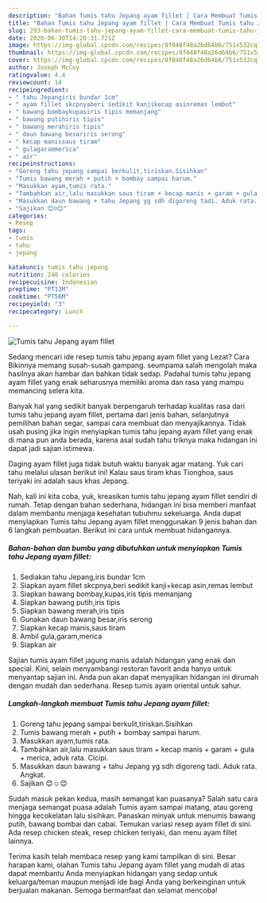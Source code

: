 ```yaml
---
description: "Bahan Tumis tahu Jepang ayam fillet | Cara Membuat Tumis tahu Jepang ayam fillet Yang Bisa Manjain Lidah"
title: "Bahan Tumis tahu Jepang ayam fillet | Cara Membuat Tumis tahu Jepang ayam fillet Yang Bisa Manjain Lidah"
slug: 293-bahan-tumis-tahu-jepang-ayam-fillet-cara-membuat-tumis-tahu-jepang-ayam-fillet-yang-bisa-manjain-lidah
date: 2020-06-30T14:28:31.721Z
image: https://img-global.cpcdn.com/recipes/8f048f48a26d64b6/751x532cq70/tumis-tahu-jepang-ayam-fillet-foto-resep-utama.jpg
thumbnail: https://img-global.cpcdn.com/recipes/8f048f48a26d64b6/751x532cq70/tumis-tahu-jepang-ayam-fillet-foto-resep-utama.jpg
cover: https://img-global.cpcdn.com/recipes/8f048f48a26d64b6/751x532cq70/tumis-tahu-jepang-ayam-fillet-foto-resep-utama.jpg
author: Joseph McCoy
ratingvalue: 4.4
reviewcount: 14
recipeingredient:
- " tahu Jepangiris bundar 1cm"
- " ayam fillet skcpnyaberi sedikit kanjikecap asinremas lembut"
- " bawang bombaykupasiris tipis memanjang"
- " bawang putihiris tipis"
- " bawang merahiris tipis"
- " daun bawang besariris serong"
- " kecap manissaus tiram"
- " gulagarammerica"
- " air"
recipeinstructions:
- "Goreng tahu jepang sampai berkulit,tiriskan.Sisihkan"
- "Tumis bawang merah + putih + bombay sampai harum."
- "Masukkan ayam,tumis rata."
- "Tambahkan air,lalu masukkan saus tiram + kecap manis + garam + gula + merica, aduk rata. Cicipi."
- "Masukkan daun bawang + tahu Jepang yg sdh digoreng tadi. Aduk rata. Angkat."
- "Sajikan 😊☺😊"
categories:
- Resep
tags:
- tumis
- tahu
- jepang

katakunci: tumis tahu jepang 
nutrition: 240 calories
recipecuisine: Indonesian
preptime: "PT13M"
cooktime: "PT56M"
recipeyield: "3"
recipecategory: Lunch

---
```



![Tumis tahu Jepang ayam fillet](https://img-global.cpcdn.com/recipes/8f048f48a26d64b6/751x532cq70/tumis-tahu-jepang-ayam-fillet-foto-resep-utama.jpg)

Sedang mencari ide resep tumis tahu jepang ayam fillet yang Lezat? Cara Bikinnya memang susah-susah gampang. seumpama salah mengolah maka hasilnya akan hambar dan bahkan tidak sedap. Padahal tumis tahu jepang ayam fillet yang enak seharusnya memiliki aroma dan rasa yang mampu memancing selera kita.

Banyak hal yang sedikit banyak berpengaruh terhadap kualitas rasa dari tumis tahu jepang ayam fillet, pertama dari jenis bahan, selanjutnya pemilihan bahan segar, sampai cara membuat dan menyajikannya. Tidak usah pusing jika ingin menyiapkan tumis tahu jepang ayam fillet yang enak di mana pun anda berada, karena asal sudah tahu triknya maka hidangan ini dapat jadi sajian istimewa.

Daging ayam fillet juga tidak butuh waktu banyak agar matang. Yuk cari tahu melalui ulasan berikut ini! Kalau saus tiram khas Tionghoa, saus teriyaki ini adalah saus khas Jepang.


Nah, kali ini kita coba, yuk, kreasikan tumis tahu jepang ayam fillet sendiri di rumah. Tetap dengan bahan sederhana, hidangan ini bisa memberi manfaat dalam membantu menjaga kesehatan tubuhmu sekeluarga. Anda dapat menyiapkan Tumis tahu Jepang ayam fillet menggunakan 9 jenis bahan dan 6 langkah pembuatan. Berikut ini cara untuk membuat hidangannya.

<!--inarticleads1-->

##### Bahan-bahan dan bumbu yang dibutuhkan untuk menyiapkan Tumis tahu Jepang ayam fillet:

1. Sediakan  tahu Jepang,iris bundar 1cm
1. Siapkan  ayam fillet skcpnya,beri sedikit kanji+kecap asin,remas lembut
1. Siapkan  bawang bombay,kupas,iris tipis memanjang
1. Siapkan  bawang putih,iris tipis
1. Siapkan  bawang merah,iris tipis
1. Gunakan  daun bawang besar,iris serong
1. Siapkan  kecap manis,saus tiram
1. Ambil  gula,garam,merica
1. Siapkan  air


Sajian tumis ayam fillet jagung manis adalah hidangan yang enak dan special. Kini, selain menyambangi restoran favorit anda hanya untuk menyantap sajian ini. Anda pun akan dapat menyajikan hidangan ini dirumah dengan mudah dan sederhana. Resep tumis ayam oriental untuk sahur. 

<!--inarticleads2-->

##### Langkah-langkah membuat Tumis tahu Jepang ayam fillet:

1. Goreng tahu jepang sampai berkulit,tiriskan.Sisihkan
1. Tumis bawang merah + putih + bombay sampai harum.
1. Masukkan ayam,tumis rata.
1. Tambahkan air,lalu masukkan saus tiram + kecap manis + garam + gula + merica, aduk rata. Cicipi.
1. Masukkan daun bawang + tahu Jepang yg sdh digoreng tadi. Aduk rata. Angkat.
1. Sajikan 😊☺😊


Sudah masuk pekan kedua, masih semangat kan puasanya? Salah satu cara menjaga semangat puasa adalah Tumis ayam sampai matang, atau goreng hingga kecokelatan lalu sisihkan. Panaskan minyak untuk menumis bawang putih, bawang bombai dan cabai. Temukan variasi resep ayam fillet di sini. Ada resep chicken steak, resep chicken teriyaki, dan menu ayam fillet lainnya. 

Terima kasih telah membaca resep yang kami tampilkan di sini. Besar harapan kami, olahan Tumis tahu Jepang ayam fillet yang mudah di atas dapat membantu Anda menyiapkan hidangan yang sedap untuk keluarga/teman maupun menjadi ide bagi Anda yang berkeinginan untuk berjualan makanan. Semoga bermanfaat dan selamat mencoba!
